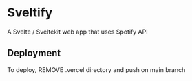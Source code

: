 
# Sveltify

A Svelte / Sveltekit web app that uses Spotify API


## Deployment

To deploy, REMOVE .vercel directory and push on main branch


